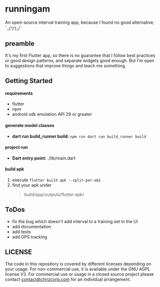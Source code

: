 # runningam

An open-source interval training app, because I found no good alternative. ¯\_(ツ)_/¯

## preamble 

It's my first Flutter app, so there is no guarantee that I follow best practices or good design patterns, 
and separate widgets good enough. But I'm open to suggestions that improve things and teach me something.

## Getting Started

#### requirements
* flutter
* npm
* android sdk emulation API 29 or greater

#### generate model classes
* **dart run build_runner build:** ```npm run dart run build_runner build```

#### project run
* **Dart entry point:** ./lib/main.dart

#### build apk
1. execute ``flutter build apk --split-per-abi``
2. find your apk under
   > build/app/outputs/flutter-apk/

## ToDos
- fix the bug which doesn't add interval to a training set in the UI
- add documentation
- add tests
- add GPS tracking

## LICENSE
The code in this repository is covered by different licenses depending on your usage.
For non-commercial use, it is available under the GNU AGPL license V3.
For commercial use or usage in a closed source project please contact [contact@chrizcorp.com](mailto:contact@chrizcorp.com?subject=[GitHub]%20Runningham%20individual%20license) for an individual arrangement. 
